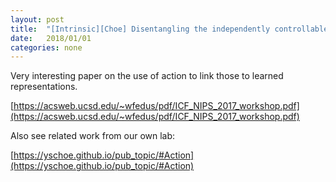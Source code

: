 ```yaml
---
layout: post
title:  "[Intrinsic][Choe] Disentangling the independently controllable factors of variation by interacting with the world"
date:   2018/01/01
categories: none
---
```






Very interesting paper on the use of action to link those to learned representations. 



[https://acsweb.ucsd.edu/~wfedus/pdf/ICF_NIPS_2017_workshop.pdf](https://acsweb.ucsd.edu/~wfedus/pdf/ICF_NIPS_2017_workshop.pdf)



Also see related work from our own lab:



[https://yschoe.github.io/pub_topic/#Action](https://yschoe.github.io/pub_topic/#Action)



 

